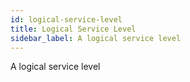 ```yaml
---
id: logical-service-level
title: Logical Service Level
sidebar_label: A logical service level
---
```


A logical service level


